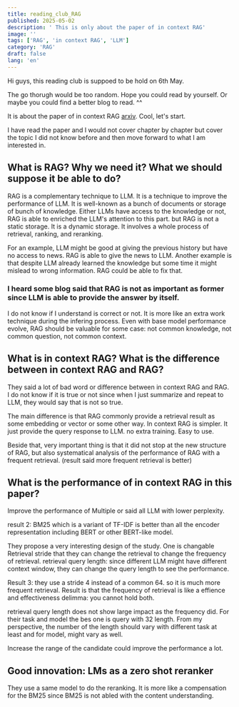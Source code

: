 ```yaml
---
title: reading_club_RAG
published: 2025-05-02
description: ' This is only about the paper of in context RAG'
image: ''
tags: ['RAG', 'in context RAG', 'LLM']
category: 'RAG'
draft: false 
lang: 'en'
---
```


Hi guys, this reading club is suppoed to be hold on 6th May. 

The go thorugh would be too random. Hope you could read by yourself. Or maybe you could find a better blog to read. ^^

It is about the paper of in context RAG [arxiv](https://arxiv.org/abs/2302.00083). Cool, let's start.

I have read the paper and I would not cover chapter by chapter but cover the topic I did not know before and then move forward to what I am interested in.

## What is RAG? Why we need it? What we should suppose it be able to do?

RAG is a complementary technique to LLM. It is a technique to improve the performance of LLM. It is well-known as a bunch of documents or storage of bunch of knowledge. Either LLMs have access to the knowledge or not, RAG is able to enriched the LLM's attention to this part. but RAG is not a static storage. It is a dynamic storage. It involves a whole process of retrieval, ranking, and reranking.

For an example, LLM might be good at giving the previous history but have no access to news. RAG is able to give the news to LLM. Another example is that despite LLM already learned the knowledge but some time it might mislead to wrong information. RAG could be able to fix that.

### I heard some blog said that RAG is not as important as former since LLM is able to provide the answer by itself. 

I do not know if I understand is correct or not. It is more like an extra work technique during the infering process. Even with base model performance evolve, RAG should be valuable for some case: not common knowledge, not common question, not common context.

## What is in context RAG? What is the difference between in context RAG and RAG?

They said a lot of bad word or difference between in context RAG and RAG. I do not know if it is true or not since when I just summarize and repeat to LLM, they would say that is not so true.

The main difference is that RAG commonly provide a retrieval result as some embedding or vector or some other way. In context RAG is simpler. It just provide the query response to LLM. no extra training. Easy to use.

Beside that, very important thing is that it did not stop at the new structure of RAG, but also systematical analysis of the performance of RAG with a frequent retrieval. (result said more frequent retrieval is better)

## What is the performance of in context RAG in this paper?

Improve the performance of Multiple or said all LLM with lower perplexity. 

result 2: BM25 which is a variant of TF-IDF is better than all the encoder representation including BERT or other BERT-like model.

They propose a very interesting design of the study. One is changable Retrieval stride that they can change the retrieval to change the frequency of retrieval. retrieval query length: since different LLM might have different context window, they can change the query length to see the performance.

Result 3: they use a stride 4 instead of a common 64. so it is much more frequent retrieval. Result is that the frequency of retrieval is like a effience and effectiveness delimma: you cannot hold both.

retrieval query length does not show large impact as the frequency did. For their task and model the bes one is query with 32 length. From my perspective, the number of the length should vary with different task at least and for model, might vary as well.

Increase the range of the candidate could improve the performance a lot. 

## Good innovation: LMs as a zero shot reranker

They use a same model to do the reranking. It is more like a compensation for the BM25 since BM25 is not abled with the content understanding.
